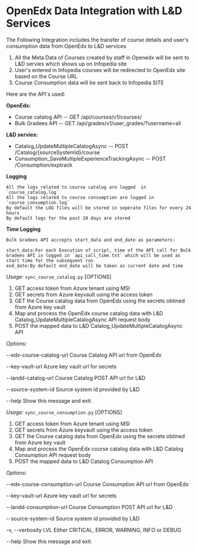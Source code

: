 # OpenEdx Data Integration with L&D Services

The Following Integration includes the transfer of course details and user's consumption data from OpenEdx to L&D services
1. All the Meta Data of Courses created by staff in Openedx will be sent to L&D servies which shows up on Infopedia site
2. User's entered in Infopedia courses will be redirected to OpenEdx site based on the Course URL
3. Course Consumption data will be sent back to Infopedia SITE

Here are the API's used: 

**OpenEdx:**    

  - Course catalog API         -- GET /api/courses/v1/courses/
  - Bulk Gradees API           -- GET /api/grades/v1/user_grades/?username=all


  
**L&D servies:**

  - Catalog_UpdateMultipleCatalogAsync                -- POST /Catalog/{sourceSystemId}/course
  - Consumption_SaveMultipleExperienceTrackingAsync   -- POST /Consumption/exptrack

  
  

**Logging**


    All the logs related to course catalog are logged  in `course_catalog.log`
	All the logs related to course consumption are logged in `course_consumption.log`
	By default the LOG files will be stored in seperate files for every 24 hours
	By default logs for the past 10 days are stored

	
	
	
**Time Logging**


    
    Bulk Gradees API acccepts start_data and end_date as parameters:
	
	start_data:For each Execution of script, time of the API call for Bulk Gradees API is logged in `api_call_time.txt` which will be used as start time for the subsequent run
    end_date:By default end_date will be taken as current date and time

		
		
		


*Usage:* `sync_course_catalog.py` [OPTIONS]

  1. GET access token from Azure tenant using MSI 
  2. GET secrets from Azure keyvault using the access token 
  3. GET the Course catalog data from OpenEdx using the secrets obtined from Azure key vault 
  4. Map and process the OpenEdx course catalog data with L&D Catalog_UpdateMultipleCatalogAsync API request body 
  5. POST the mapped data to L&D Catalog_UpdateMultipleCatalogAsync API

*Options:*

  --edx-course-catalog-url       Course Catalog API url from OpenEdx

  --key-vault-url                Azure key vault url for secrets

  --landd-catalog-url            Course Catalog POST API url for L&D

  --source-system-id             Source system id provided by L&D

  --help                          Show this message and exit.


  
  
*Usage:* `sync_course_consumption.py` [OPTIONS]

  1. GET access token from Azure tenant using MSI
  2. GET secrets from Azure keyvault using the access token 
  3. GET the Course catalog data from OpenEdx using the secrets obtined from Azure key vault 
  4. Map and process the OpenEdx course catalog data with L&D Catalog Consumption API request body
  5. POST the mapped data to L&D Catalog Consumption API

*Options:*

  --edx-course-consumption-url Course Consumption API url from OpenEdx

  --key-vault-url              Azure key vault url for secrets
  
  --landd-consumption-url      Course Consumption POST API url for L&D
  
  --source-system-id           Source system id provided by L&D
  
  -v, --verbosity LVL             Either CRITICAL, ERROR, WARNING, INFO or
                                  DEBUG
  
  --help                          Show this message and exit.

	
 
